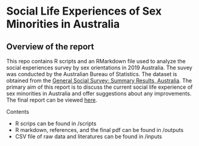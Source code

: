 # Social Life Experiences of Sex Minorities in Australia
## Overview of the report

This repo contains R scripts and an RMarkdown file used to analyze the social experiences survey by sex orientations in 2019 Australia. The suvey was conducted by the Australian Bureau of Statistics. The dataset is obtained from the [General Social Survey: Summary Results, Australia](https://www.abs.gov.au/statistics/people/people-and-communities/general-social-survey-summary-results-australia/2019). The primary aim of this report is to discuss the current social life experience of sex minorities in Australia and offer suggestions about any improvements. The final report can be viewed [here]().

Contents
  * R scrips can be found in /scripts
  * R markdown, references, and the final pdf can be found in /outputs
  * CSV file of raw data and literatures can be found in /inputs
